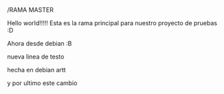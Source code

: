 /RAMA MASTER

Hello world!!!!!
Esta es la rama principal para nuestro proyecto de pruebas
:D

Ahora desde debian :B  

nueva linea de testo
 
 hecha en debian artt
 
 y por ultimo este cambio


 
